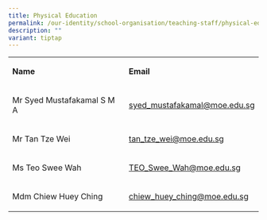 ```yaml
---
title: Physical Education
permalink: /our-identity/school-organisation/teaching-staff/physical-education/
description: ""
variant: tiptap
---
```

<table style="minWidth: 50px">
<colgroup>
<col>
<col>
</colgroup>
<tbody>
<tr>
<td rowspan="1" colspan="1">
<p><strong>Name</strong>
</p>
</td>
<td rowspan="1" colspan="1">
<p><strong>Email</strong>
</p>
</td>
</tr>
<tr>
<td rowspan="1" colspan="1">
<p>Mr Syed Mustafakamal S M A</p>
</td>
<td rowspan="1" colspan="1">
<p><a href="mailto:syed_mustafakamal@moe.edu.sg" rel="noopener noreferrer nofollow" target="_blank">syed_mustafakamal@moe.edu.sg</a>
</p>
</td>
</tr>
<tr>
<td rowspan="1" colspan="1">
<p>Mr Tan Tze Wei</p>
</td>
<td rowspan="1" colspan="1">
<p><a href="mailto:tan_tze_wei@moe.edu.sg" rel="noopener noreferrer nofollow" target="_blank">tan_tze_wei@moe.edu.sg</a>
</p>
</td>
</tr>
<tr>
<td rowspan="1" colspan="1">
<p>Ms Teo Swee Wah</p>
</td>
<td rowspan="1" colspan="1">
<p><a href="mailto:TEO_Swee_Wah@moe.edu.sg" rel="noopener noreferrer nofollow" target="_blank">TEO_Swee_Wah@moe.edu.sg</a>
</p>
</td>
</tr>
<tr>
<td rowspan="1" colspan="1">
<p>Mdm Chiew Huey Ching</p>
</td>
<td rowspan="1" colspan="1">
<p><a href="mailto:chiew_huey_ching@moe.edu.sg" rel="noopener noreferrer nofollow" target="_blank">chiew_huey_ching@moe.edu.sg</a>
</p>
</td>
</tr>
</tbody>
</table>
<p></p>